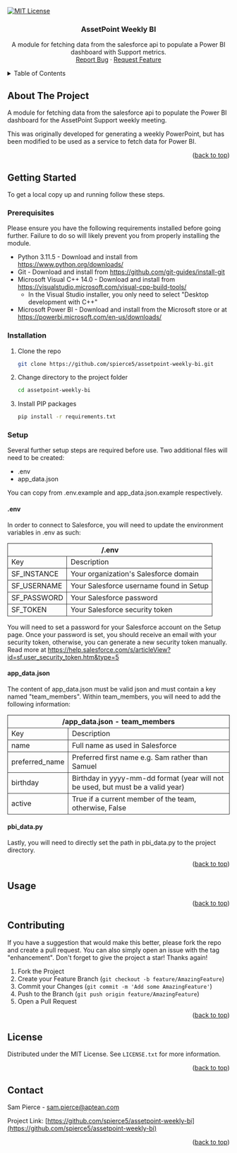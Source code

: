 <!-- Improved compatibility of back to top link: See: https://github.com/othneildrew/Best-README-Template/pull/73 -->

<a name="readme-top"></a>

<!--
*** Thanks for checking out the Best-README-Template. If you have a suggestion
*** that would make this better, please fork the repo and create a pull request
*** or simply open an issue with the tag "enhancement".
*** Don't forget to give the project a star!
*** Thanks again! Now go create something AMAZING! :D
-->

<!-- PROJECT SHIELDS -->
<!--
*** I'm using markdown "reference style" links for readability.
*** Reference links are enclosed in brackets [ ] instead of parentheses ( ).
*** See the bottom of this document for the declaration of the reference variables
*** for contributors-url, forks-url, etc. This is an optional, concise syntax you may use.
*** https://www.markdownguide.org/basic-syntax/#reference-style-links
-->

[![MIT License][license-shield]][license-url]

<h3 align="center">AssetPoint Weekly BI</h3>

  <p align="center">
    A module for fetching data from the salesforce api to populate a Power BI dashboard with Support metrics.
    <br />
    <a href="https://github.com/spierce5/assetpoint-weekly-bi/issues">Report Bug</a>
    ·
    <a href="https://github.com/spierce5/assetpoint-weekly-bi/issues">Request Feature</a>
  </p>
</div>

<!-- TABLE OF CONTENTS -->
<details>
  <summary>Table of Contents</summary>
  <ol>
    <li>
      <a href="#about-the-project">About The Project</a>
    </li>
    <li>
      <a href="#getting-started">Getting Started</a>
      <ul>
        <li><a href="#prerequisites">Prerequisites</a></li>
        <li><a href="#installation">Installation</a></li>
        <li><a href="#setup">Setup</a></li>
      </ul>
    </li>
    <li><a href="#usage">Usage</a></li>
    <li><a href="#license">License</a></li>
    <li><a href="#contact">Contact</a></li>
  </ol>
</details>

<!-- ABOUT THE PROJECT -->

## About The Project

A module for fetching data from the salesforce api to populate the Power BI dashboard for the AssetPoint Support weekly meeting.

This was originally developed for generating a weekly PowerPoint, but has been modified to be used as a service to fetch data for Power BI.

<p align="right">(<a href="#readme-top">back to top</a>)</p>

<!-- GETTING STARTED -->

## Getting Started

To get a local copy up and running follow these steps.

### Prerequisites

Please ensure you have the following requirements installed before going further. Failure to do so will likely prevent you from properly installing the module.

- Python 3.11.5 - Download and install from <a href="https://www.python.org/downloads/">https://www.python.org/downloads/</a>
- Git - Download and install from <a href="https://github.com/git-guides/install-git">https://github.com/git-guides/install-git</a>
- Microsoft Visual C++ 14.0 - Download and install from <a href="https://visualstudio.microsoft.com/visual-cpp-build-tools/">https://visualstudio.microsoft.com/visual-cpp-build-tools/</a>
  - In the Visual Studio installer, you only need to select "Desktop development with C++"
- Microsoft Power BI - Download and install from the Microsoft store or at <a href="https://powerbi.microsoft.com/en-us/downloads/">https://powerbi.microsoft.com/en-us/downloads/</a>

### Installation

1. Clone the repo
   ```sh
   git clone https://github.com/spierce5/assetpoint-weekly-bi.git
   ```
2. Change directory to the project folder
   ```sh
   cd assetpoint-weekly-bi
   ```
3. Install PIP packages
   ```sh
   pip install -r requirements.txt
   ```

### Setup

Several further setup steps are required before use. Two additional files will need to be created:

- .env
- app_data.json

You can copy from .env.example and app_data.json.example respectively.

#### .env

In order to connect to Salesforce, you will need to update the environment variables in .env as such:

<table>
  <thead style="border: 1px solid #333;">
    <tr>
      <th colspan="2">/.env</th>
    </tr>
  </thead>
  <tbody>
    <tr>
      <td style="border: 1px solid #333;">Key</td>
      <td style="border: 1px solid #333;">Description</td>
    </tr>
    <tr>
      <td style="border: 1px solid #333;">SF_INSTANCE</td>
      <td style="border: 1px solid #333;">Your organization's Salesforce domain</td>
    </tr>
    <tr>
      <td style="border: 1px solid #333;">SF_USERNAME</td>
      <td style="border: 1px solid #333;">Your Salesforce username found in Setup</td>
    </tr>
    <tr>
      <td style="border: 1px solid #333;">SF_PASSWORD</td>
      <td style="border: 1px solid #333;">Your Salesforce password</td>
    </tr>
    <tr>
      <td style="border: 1px solid #333;">SF_TOKEN</td>
      <td style="border: 1px solid #333;">Your Salesforce security token</td>
    </tr>
  </tbody>
</table>

You will need to set a password for your Salesforce account on the Setup page. Once your password is set, you should receive an email with your security token, otherwise, you can generate a new security token manually. Read more at <a href="https://help.salesforce.com/s/articleView?id=sf.user_security_token.htm&type=5">https://help.salesforce.com/s/articleView?id=sf.user_security_token.htm&type=5</a>

#### app_data.json

The content of app_data.json must be valid json and must contain a key named "team_members". Within team_members, you will need to add the following information:

<table>
  <thead style="border: 1px solid #333;">
    <tr>
      <th colspan="2">/app_data.json - team_members</th>
    </tr>
  </thead>
  <tbody>
    <tr>
      <td style="border: 1px solid #333;">Key</td>
      <td style="border: 1px solid #333;">Description</td>
    </tr>
    <tr>
      <td style="border: 1px solid #333;">name</td>
      <td style="border: 1px solid #333;">Full name as used in Salesforce</td>
    </tr>
    <tr>
      <td style="border: 1px solid #333;">preferred_name</td>
      <td style="border: 1px solid #333;">Preferred first name e.g. Sam rather than Samuel</td>
    </tr>
    <tr>
      <td style="border: 1px solid #333;">birthday</td>
      <td style="border: 1px solid #333;">Birthday in yyyy-mm-dd format (year will not be used, but must be a valid year)</td>
    </tr>
    <tr>
      <td style="border: 1px solid #333;">active</td>
      <td style="border: 1px solid #333;">True if a current member of the team, otherwise, False</td>
    </tr>
  </tbody>
</table>

#### pbi_data.py

Lastly, you will need to directly set the path in pbi_data.py to the project directory.

<p align="right">(<a href="#readme-top">back to top</a>)</p>

<!-- USAGE EXAMPLES -->

## Usage

<p align="right">(<a href="#readme-top">back to top</a>)</p>

<!-- CONTRIBUTING -->

## Contributing

If you have a suggestion that would make this better, please fork the repo and create a pull request. You can also simply open an issue with the tag "enhancement".
Don't forget to give the project a star! Thanks again!

1. Fork the Project
2. Create your Feature Branch (`git checkout -b feature/AmazingFeature`)
3. Commit your Changes (`git commit -m 'Add some AmazingFeature'`)
4. Push to the Branch (`git push origin feature/AmazingFeature`)
5. Open a Pull Request

<p align="right">(<a href="#readme-top">back to top</a>)</p>

<!-- LICENSE -->

## License

Distributed under the MIT License. See `LICENSE.txt` for more information.

<p align="right">(<a href="#readme-top">back to top</a>)</p>

<!-- CONTACT -->

## Contact

Sam Pierce - sam.pierce@aptean.com

Project Link: [https://github.com/spierce5/assetpoint-weekly-bi](https://github.com/spierce5/assetpoint-weekly-bi)

<p align="right">(<a href="#readme-top">back to top</a>)</p>

<!-- MARKDOWN LINKS & IMAGES -->
<!-- https://www.markdownguide.org/basic-syntax/#reference-style-links -->

[license-shield]: https://img.shields.io/github/license/spierce5/assetpoint-weekly-bi.svg?style=for-the-badge
[license-url]: https://github.com/spierce5/assetpoint-weekly-bi/blob/main/LICENSE
